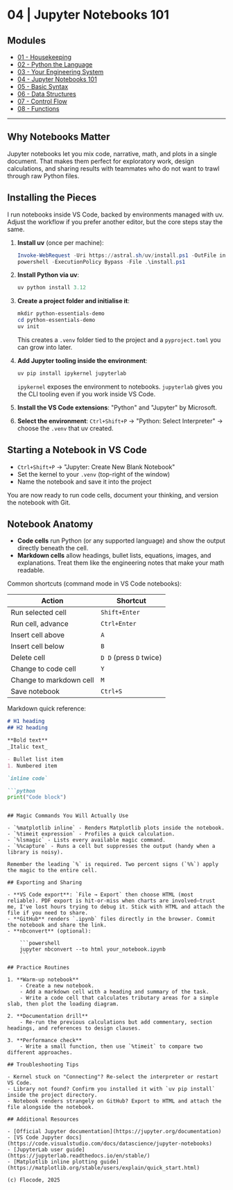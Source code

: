# 04 | Jupyter Notebooks 101

## Modules

- [01 - Housekeeping](01-housekeeping.md)
- [02 - Python the Language](02-python-the-language.md)
- [03 - Your Engineering System](03-your-engineering-system.md)
- [04 - Jupyter Notebooks 101](04-jupyter-notebooks-101.md)
- [05 - Basic Syntax](05-basic-syntax.md)
- [06 - Data Structures](06-data-structures.md)
- [07 - Control Flow](07-control-flow.md)
- [08 - Functions](08-functions.md)

---

## Why Notebooks Matter

Jupyter notebooks let you mix code, narrative, math, and plots in a single document. That makes them perfect for exploratory work, design calculations, and sharing results with teammates who do not want to trawl through raw Python files.

## Installing the Pieces

I run notebooks inside VS Code, backed by environments managed with uv. Adjust the workflow if you prefer another editor, but the core steps stay the same.

1. **Install uv** (once per machine):

    ```powershell
    Invoke-WebRequest -Uri https://astral.sh/uv/install.ps1 -OutFile install.ps1
    powershell -ExecutionPolicy Bypass -File .\install.ps1
    ```

2. **Install Python via uv**:

    ```powershell
    uv python install 3.12
    ```

3. **Create a project folder and initialise it**:

    ```powershell
    mkdir python-essentials-demo
    cd python-essentials-demo
    uv init
    ```

    This creates a `.venv` folder tied to the project and a `pyproject.toml` you can grow into later.

4. **Add Jupyter tooling inside the environment**:

    ```powershell
    uv pip install ipykernel jupyterlab
    ```

    `ipykernel` exposes the environment to notebooks. `jupyterlab` gives you the CLI tooling even if you work inside VS Code.

5. **Install the VS Code extensions**: "Python" and "Jupyter" by Microsoft.

6. **Select the environment**: `Ctrl+Shift+P` → "Python: Select Interpreter" → choose the `.venv` that uv created.

## Starting a Notebook in VS Code

- `Ctrl+Shift+P` → "Jupyter: Create New Blank Notebook"
- Set the kernel to your `.venv` (top-right of the window)
- Name the notebook and save it into the project

You are now ready to run code cells, document your thinking, and version the notebook with Git.

## Notebook Anatomy

- **Code cells** run Python (or any supported language) and show the output directly beneath the cell.
- **Markdown cells** allow headings, bullet lists, equations, images, and explanations. Treat them like the engineering notes that make your math readable.

Common shortcuts (command mode in VS Code notebooks):

| Action | Shortcut |
| --- | --- |
| Run selected cell | `Shift+Enter` |
| Run cell, advance | `Ctrl+Enter` |
| Insert cell above | `A` |
| Insert cell below | `B` |
| Delete cell | `D D` (press `D` twice) |
| Change to code cell | `Y` |
| Change to markdown cell | `M` |
| Save notebook | `Ctrl+S` |

Markdown quick reference:

```markdown
# H1 heading
## H2 heading

**Bold text**
_Italic text_

- Bullet list item
1. Numbered item

`inline code`

```python
print("Code block")
```
```

## Magic Commands You Will Actually Use

- `%matplotlib inline` - Renders Matplotlib plots inside the notebook.
- `%timeit expression` - Profiles a quick calculation.
- `%lsmagic` - Lists every available magic command.
- `%%capture` - Runs a cell but suppresses the output (handy when a library is noisy).

Remember the leading `%` is required. Two percent signs (`%%`) apply the magic to the entire cell.

## Exporting and Sharing

- **VS Code export**: `File → Export` then choose HTML (most reliable). PDF export is hit-or-miss when charts are involved—trust me, I've lost hours trying to debug it. Stick with HTML and attach the file if you need to share.
- **GitHub** renders `.ipynb` files directly in the browser. Commit the notebook and share the link.
- **nbconvert** (optional):

    ```powershell
    jupyter nbconvert --to html your_notebook.ipynb
    ```

## Practice Routines

1. **Warm-up notebook**
    - Create a new notebook.
    - Add a markdown cell with a heading and summary of the task.
    - Write a code cell that calculates tributary areas for a simple slab, then plot the loading diagram.

2. **Documentation drill**
    - Re-run the previous calculations but add commentary, section headings, and references to design clauses.

3. **Performance check**
    - Write a small function, then use `%timeit` to compare two different approaches.

## Troubleshooting Tips

- Kernel stuck on "Connecting"? Re-select the interpreter or restart VS Code.
- Library not found? Confirm you installed it with `uv pip install` inside the project directory.
- Notebook renders strangely on GitHub? Export to HTML and attach the file alongside the notebook.

## Additional Resources

- [Official Jupyter documentation](https://jupyter.org/documentation)
- [VS Code Jupyter docs](https://code.visualstudio.com/docs/datascience/jupyter-notebooks)
- [JupyterLab user guide](https://jupyterlab.readthedocs.io/en/stable/)
- [Matplotlib inline plotting guide](https://matplotlib.org/stable/users/explain/quick_start.html)

(c) Flocode, 2025
